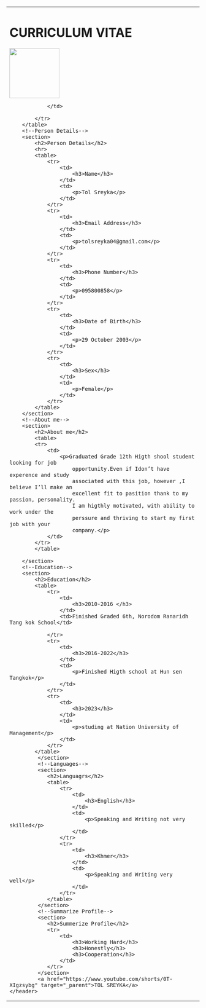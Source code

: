 <html lang="en">
    
<body>
    <!--header-->
    <header>
        <br>
        <table>
            <tr>
                <td>
                    <h1>CURRICULUM  VITAE</h1>
                   <img src="D:\IMG_6588.jpg.JPG" alt="" width="130px">
                  
                </td>
                
            </tr>
        </table>
        <!--Person Details-->
        <section>
            <h2>Person Details</h2>
            <hr>
            <table>
                <tr>
                    <td>
                        <h3>Name</h3>
                    </td>
                    <td>
                        <p>Tol Sreyka</p>
                    </td>
                </tr>
                <tr>
                    <td>
                        <h3>Email Address</h3>
                    </td>
                    <td>
                        <p>tolsreyka04@gmail.com</p>
                    </td>
                </tr>
                <tr>
                    <td>
                        <h3>Phone Number</h3>
                    </td>
                    <td>
                        <p>095800858</p>
                    </td>
                </tr>
                <tr>
                    <td>
                        <h3>Date of Birth</h3>
                    </td>
                    <td>
                        <p>29 October 2003</p>
                    </td>
                </tr>
                <tr>
                    <td>
                        <h3>Sex</h3>
                    </td>
                    <td>
                        <p>Female</p>
                    </td>
                </tr>
            </table>
        </section>
        <!--About me-->
        <section>
            <h2>About me</h2>
            <table>
            <tr>
                <td>
                    <p>Graduated Grade 12th Higth shool student looking for job 
                        opportunity.Even if Idon’t have experence and study 
                        associated with this job, however ,I believe I’ll make an 
                        excellent fit to pasition thank to my passion, personality.
                        I am higthly motivated, with ability to work under the 
                        perssure and thriving to start my first job with your 
                        company.</p>
                </td>
            </tr>
            </table>
            
        </section>
        <!--Education-->
        <section>
            <h2>Education</h2>
            <table>
                <tr>
                    <td>
                        <h3>2010-2016 </h3>
                    </td>
                    <td>Finished Graded 6th, Norodom Ranaridh Tang kok School</td>

                </tr>
                <tr>
                    <td>
                        <h3>2016-2022</h3>
                    </td>
                    <td>
                        <p>Finished Higth school at Hun sen Tangkok</p>
                    </td>
                </tr>
                <tr>
                    <td>
                        <h3>2023</h3>
                    </td>
                    <td>
                        <p>studing at Nation University of Management</p>
                    </td>
                </tr>
            </table>
             </section>
             <!--Languages-->
             <section>
                <h2>Languagrs</h2>
                <table>
                    <tr>
                        <td>
                            <h3>English</h3>
                        </td>
                        <td> 
                            <p>Speaking and Writing not very skilled</p>
                        </td>
                    </tr>
                    <tr>
                        <td>
                            <h3>Khmer</h3>
                        </td>
                        <td>
                            <p>Speaking and Writing very well</p>
                        </td>
                    </tr>
                </table>
             </section>
             <!--Summarize Profile-->
             <section>
                <h2>Summerize Profile</h2>
                <tr>
                    <td>
                        <h3>Working Hard</h3>
                        <h3>Honestly</h3>
                        <h3>Cooperation</h3>
                    </td>
                </tr>
             </section>
             <a href="https://www.youtube.com/shorts/0T-XIgzsybg" target="_parent">TOL SREYKA</a>
    </header>
</body>
</html>
